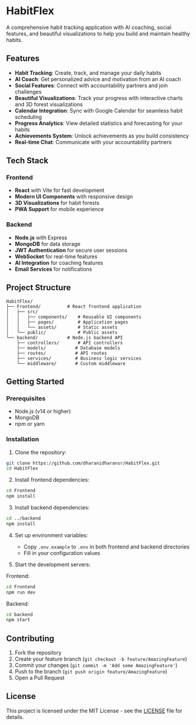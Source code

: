 # HabitFlex

A comprehensive habit tracking application with AI coaching, social features, and beautiful visualizations to help you build and maintain healthy habits.

## Features

- **Habit Tracking**: Create, track, and manage your daily habits
- **AI Coach**: Get personalized advice and motivation from an AI coach
- **Social Features**: Connect with accountability partners and join challenges
- **Beautiful Visualizations**: Track your progress with interactive charts and 3D forest visualizations
- **Calendar Integration**: Sync with Google Calendar for seamless habit scheduling
- **Progress Analytics**: View detailed statistics and forecasting for your habits
- **Achievements System**: Unlock achievements as you build consistency
- **Real-time Chat**: Communicate with your accountability partners

## Tech Stack

### Frontend
- **React** with Vite for fast development
- **Modern UI Components** with responsive design
- **3D Visualizations** for habit forests
- **PWA Support** for mobile experience

### Backend
- **Node.js** with Express
- **MongoDB** for data storage
- **JWT Authentication** for secure user sessions
- **WebSocket** for real-time features
- **AI Integration** for coaching features
- **Email Services** for notifications

## Project Structure

```
HabitFlex/
├── Frontend/          # React frontend application
│   ├── src/
│   │   ├── components/    # Reusable UI components
│   │   ├── pages/         # Application pages
│   │   └── assets/        # Static assets
│   └── public/            # Public assets
└── backend/           # Node.js backend API
    ├── controllers/       # API controllers
    ├── models/           # Database models
    ├── routes/           # API routes
    ├── services/         # Business logic services
    └── middleware/       # Custom middleware
```

## Getting Started

### Prerequisites
- Node.js (v14 or higher)
- MongoDB
- npm or yarn

### Installation

1. Clone the repository:
```bash
git clone https://github.com/dharanidharansr/HabitFlex.git
cd HabitFlex
```

2. Install frontend dependencies:
```bash
cd Frontend
npm install
```

3. Install backend dependencies:
```bash
cd ../backend
npm install
```

4. Set up environment variables:
   - Copy `.env.example` to `.env` in both frontend and backend directories
   - Fill in your configuration values

5. Start the development servers:

Frontend:
```bash
cd Frontend
npm run dev
```

Backend:
```bash
cd backend
npm start
```

## Contributing

1. Fork the repository
2. Create your feature branch (`git checkout -b feature/AmazingFeature`)
3. Commit your changes (`git commit -m 'Add some AmazingFeature'`)
4. Push to the branch (`git push origin feature/AmazingFeature`)
5. Open a Pull Request

## License

This project is licensed under the MIT License - see the [LICENSE](LICENSE) file for details.
